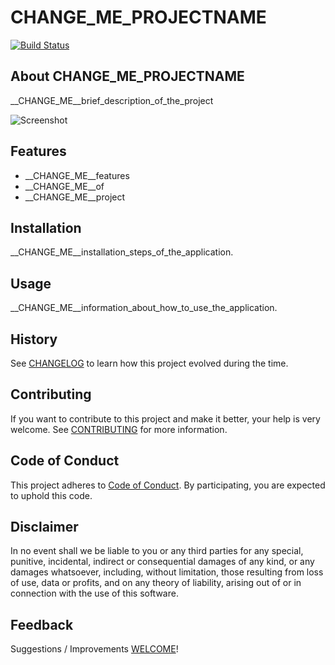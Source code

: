# __CHANGE_ME_PROJECTNAME__

[![Build Status](https://travis-ci.com/erdaltsksn/__CHANGE_ME_REPONAME__.svg?branch=master)](https://travis-ci.com/erdaltsksn/__CHANGE_ME_REPONAME__)

## About __CHANGE_ME_PROJECTNAME__

__CHANGE_ME__brief_description_of_the_project

![Screenshot](/media/screenshot.png)

## Features

- __CHANGE_ME__features
- __CHANGE_ME__of
- __CHANGE_ME__project

## Installation

__CHANGE_ME__installation_steps_of_the_application.

## Usage

__CHANGE_ME__information_about_how_to_use_the_application.

## History

See [CHANGELOG](docs/CHANGELOG.md) to learn how this project evolved during the
time.

## Contributing

If you want to contribute to this project and make it better, your help is very
welcome. See [CONTRIBUTING](docs/CONTRIBUTING.md) for more information.

## Code of Conduct

This project adheres to [Code of Conduct](docs/CODE_OF_CONDUCT.md). By
participating, you are expected to uphold this code.

## Disclaimer

In no event shall we be liable to you or any third parties for any special,
punitive, incidental, indirect or consequential damages of any kind, or any
damages whatsoever, including, without limitation, those resulting from loss of
use, data or profits, and on any theory of liability, arising out of or in
connection with the use of this software.

## Feedback

Suggestions / Improvements [WELCOME]!

[WELCOME]: https://github.com/erdaltsksn/__CHANGE_ME_REPONAME__/issues
